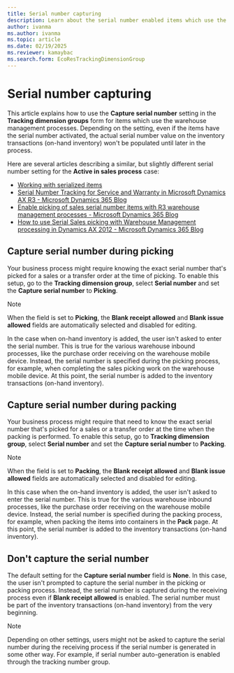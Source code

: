 ```yaml
---
title: Serial number capturing
description: Learn about the serial number enabled items which use the warehouse management processes and how to capture the serial numbers.
author: ivanma
ms.author: ivanma
ms.topic: article
ms.date: 02/19/2025
ms.reviewer: kamaybac
ms.search.form: EcoResTrackingDimensionGroup
---
```


# Serial number capturing

This article explains how to use the **Capture serial number** setting in the **Tracking dimension groups** form for items which use the warehouse management processes. Depending on the setting, even if the items have the serial number activated, the actual serial number value on the inventory transactions (on-hand inventory) won't be populated until later in the process.

Here are several articles describing a similar, but slightly different serial number setting for the **Active in sales process** case:
- [Working with serialized items](/sales-marketing/register-serial-numbers-sales-process.md)
- [Serial Number Tracking for Service and Warranty in Microsoft Dynamics AX R3 - Microsoft Dynamics 365 Blog](https://www.microsoft.com/en-us/dynamics-365/blog/no-audience/2014/07/02/serial-number-tracking-for-service-and-warranty-in-microsoft-dynamics-ax-r3/)
- [Enable picking of sales serial number items with R3 warehouse management processes - Microsoft Dynamics 365 Blog](https://www.microsoft.com/en-us/dynamics-365/blog/business-leader/2015/12/06/enable-picking-of-sales-serial-number-items-with-r3-warehouse-management-processes)
- [How to use Serial Sales picking with Warehouse Management processing in Dynamics AX 2012 - Microsoft Dynamics 365 Blog](https://www.microsoft.com/en-us/dynamics-365/blog/business-leader/2016/11/04/how-to-use-serial-sales-picking-with-warehouse-management-processing-in-dynamics-ax-2012)

## Capture serial number during picking

Your business process might require knowing the exact serial number that's picked for a sales or a transfer order at the time of picking. To enable this setup, go to the **Tracking dimension group**, select **Serial number** and set the **Capture serial number** to **Picking**.

> [!NOTE]
> When the field is set to **Picking**, the **Blank receipt allowed** and **Blank issue allowed** fields are automatically selected and disabled for editing.

In the case when on-hand inventory is added, the user isn't asked to enter the serial number. This is true for the various warehouse inbound processes, like the purchase order receiving on the warehouse mobile device. Instead, the serial number is specified during the picking process, for example, when completing the sales picking work on the warehouse mobile device. At this point, the serial number is added to the inventory transactions (on-hand inventory).

## Capture serial number during packing

Your business process might require that need to know the exact serial number that's picked for a sales or a transfer order at the time when the packing is performed. To enable this setup, go to **Tracking dimension group**, select **Serial number** and set the **Capture serial number** to **Packing**.

> [!NOTE]
> When the field is set to **Packing**, the **Blank receipt allowed** and **Blank issue allowed** fields are automatically selected and disabled for editing.

In this case when the on-hand inventory is added, the user isn't asked to enter the serial number. This is true for the various warehouse inbound processes, like the purchase order receiving on the warehouse mobile device. Instead, the serial number is specified during the packing process, for example, when packing the items into containers in the **Pack** page. At this point, the serial number is added to the inventory transactions (on-hand inventory).

## Don't capture the serial number

The default setting for the **Capture serial number** field is **None**. In this case, the user isn't prompted to capture the serial number in the picking or packing process. Instead, the serial number is captured during the receiving process even if **Blank receipt allowed** is enabled. The serial number must be part of the inventory transactions (on-hand inventory) from the very beginning.

> [!NOTE]
> Depending on other settings, users might not be asked to capture the serial number during the receiving process if the serial number is generated in some other way. For example, if serial number auto-generation is enabled through the tracking number group.
